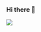 ### Hi there 👋

<!--
**dgl1231/dgl1231** is a ✨ _special_ ✨ repository because its `README.md` (this file) appears on your GitHub profile.

Here are some ideas to get you started:

- 🔭 I’m currently working on ...
- 🌱 I’m currently learning ...
- 👯 I’m looking to collaborate on ...
- 🤔 I’m looking for help with ...
- 💬 Ask me about ...
- 📫 How to reach me: ...
- 😄 Pronouns: ...
- ⚡ Fun fact: ...
-->



<div><img src="https://capsule-render.vercel.app/api?type=slice&color=auto&height=300&section=header&text=dgl1231%20&⌨fontSize=90" /></div>
